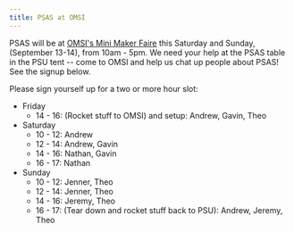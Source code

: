 ```yaml
---
title: PSAS at OMSI
---
```


PSAS will be at [OMSI's Mini Maker Faire](https://www.omsi.edu/maker-faire-pdx) this Saturday and Sunday, (September 13-14), from 10am - 5pm. We need your help at the PSAS table in the PSU tent -- come to OMSI and help us chat up people about PSAS! See the signup below.




Please sign yourself up for a two or more hour slot:

- Friday
    - 14 - 16: (Rocket stuff to OMSI) and setup: Andrew, Gavin, Theo
- Saturday
    - 10 - 12: Andrew
    - 12 - 14: Andrew, Gavin
    - 14 - 16: Nathan, Gavin
    - 16 - 17: Nathan
- Sunday
    - 10 - 12: Jenner, Theo
    - 12 - 14: Jenner, Theo
    - 14 - 16: Jeremy, Theo
    - 16 - 17: (Tear down and rocket stuff back to PSU): Andrew, Jeremy, Theo


